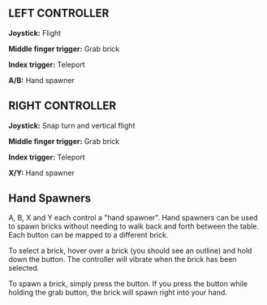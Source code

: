 ## LEFT CONTROLLER
**Joystick:** Flight

**Middle finger trigger:** Grab brick

**Index trigger:** Teleport

**A/B:** Hand spawner

## RIGHT CONTROLLER
**Joystick:** Snap turn and vertical flight

**Middle finger trigger:** Grab brick

**Index trigger:** Teleport

**X/Y:** Hand spawner

## Hand Spawners

A, B, X and Y each control a "hand spawner". Hand spawners can be used to spawn bricks without needing to walk back and forth between the table. Each button can be mapped to a different brick.

To select a brick, hover over a brick (you should see an outline) and hold down the button. The controller will vibrate when the brick has been selected.

To spawn a brick, simply press the button. If you press the button while holding the grab button, the brick will spawn right into your hand.
